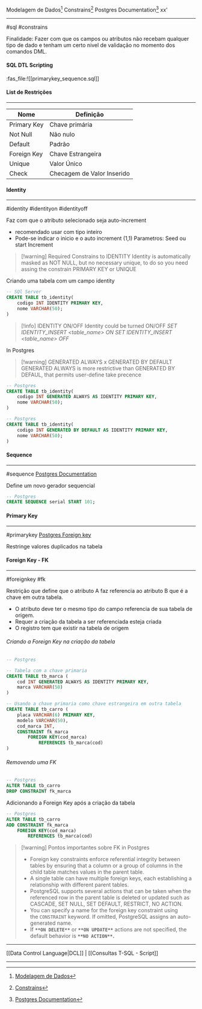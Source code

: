 Modelagem de Dados[^1] 
Constrains[^2]
Postgres Documentation[^3]
xx'
***
#sql #constrains

Finalidade: Fazer com que os campos ou atributos não recebam qualquer tipo de dado e tenham um certo nivel de validação no momento dos comandos DML.

#### SQL DTL Scripting
:fas_file:![[primarykey_sequence.sql]]

#### List de Restrições
---

| **Nome**    | **Definição**              |
| ----------- | -------------------------- |
| Primary Key | Chave primária             |
| Not Null    | Não nulo                   |
| Default     | Padrão                     |
| Foreign Key | Chave Estrangeira          |
| Unique      | Valor Único                |
| Check       | Checagem de Valor Inserido |


#### Identity
---
#identity #identityon #identityoff

Faz com que o atributo selecionado seja auto-increment
 - recomendado usar com tipo inteiro
 - Pode-se indicar o inicio e o auto increment (1,1)
	 Parametros:
		 Seed ou start
		 Increment
>[!warning] Required Constrains to IDENTITY
>Identity is automatically masked as NOT NULL,
>but no necessary unique, to do so you need assing the constrain
>PRIMARY KEY or UNIQUE

Criando uma tabela com um campo identity
```sql
-- SQl Server
CREATE TABLE tb_identity(
	codigo INT IDENTITY PRIMARY KEY,
	nome VARCHAR(50);
)
```

>[!info] IDENTITY ON/OFF
>Identity could be turned ON/OFF
>_SET IDENTITY_INSERT <table_name> ON_
>_SET IDENTITY_INSERT <table_name> OFF_



In Postgres
>[!warning] GENERATED ALWAYS x GENERATED BY DEFAULT
>GENERATED ALWAYS is more restrictive than
>GENERATED BY DEFAUL, that permits user-define take precence

```sql
-- Postgres
CREATE TABLE tb_identity(
	codigo INT GENERATED ALWAYS AS IDENTITY PRIMARY KEY,
	nome VARCHAR(50);
)
```

```sql
-- Postgres
CREATE TABLE tb_identity(
	codigo INT GENERATED BY DEFAULT AS IDENTITY PRIMARY KEY,
	nome VARCHAR(50);
)
```


#### Sequence
---
#sequence [Postgres Documentation](https://www.postgresql.org/docs/17/sql-createsequence.html)

Define um novo gerador sequencial

```sql
-- Postgres
CREATE SEQUENCE serial START 101;
```



#### Primary Key
---
#primarykey 
[Postgres Foreign key](https://www.geeksforgeeks.org/postgresql-foreign-key/)

Restringe valores duplicados na tabela


#### Foreign Key - FK
---
#foreignkey #fk

Restrição que define que o atributo A faz referencia ao atributo B que é a chave em outra tabela.

- O atributo deve ter o mesmo tipo do campo referencia de sua tabela de origem.
- Requer a criação da tabela a ser referenciada esteja criada
- O registro tem que existir na tabela de origem

###### Criando a Foreign Key na criação da tabela

```sql
-- Postgres

-- Tabela com a chave primaria
CREATE TABLE tb_marca (
	cod INT GENERATED ALWAYS AS IDENTITY PRIMARY KEY,
	marca VARCHAR(50)
)

-- Usando a chave primaria como chave estrangeira em outra tabela
CREATE TABLE tb_carro (
	placa VARCHAR(6) PRIMARY KEY,
	modelo VARCHAR(50),
	cod_marca INT,
	CONSTRAINT fk_marca
		FOREIGN KEY(cod_marca)
			REFERENCES tb_marca(cod)
)
```

###### Removendo uma FK

```sql
-- Postgres
ALTER TABLE tb_carro
DROP CONSTRAINT fk_marca

```

Adicionando a Foreign Key após a criação da tabela

```sql
-- Postgres
ALTER TABLE tb_carro
ADD CONSTRAINT fk_marca
	FOREIGN KEY(cod_marca)
		REFERENCES tb_marca(cod)

```


>[!warning] Pontos importantes sobre FK in Postgres
>- Foreign key constraints enforce referential integrity between tables by ensuring that a column or a group of columns in the child table matches values in the parent table.
>- A single table can have multiple foreign keys, each establishing a relationship with different parent tables.
>- PostgreSQL supports several actions that can be taken when the referenced row in the parent table is deleted or updated such as CASCADE, SET NULL, SET DEFAULT, RESTRICT, NO ACTION.
>- You can specify a name for the foreign key constraint using the `CONSTRAINT` keyword. If omitted, PostgreSQL assigns an auto-generated name.
>- If **`**ON DELETE**`** or **`**ON UPDATE**`** actions are not specified, the default behavior is **`**NO ACTION**`******.****



***
[[Data Control Language|DCL]] | [[Consultas T-SQL - Script]]

***
[^1]: [Modelagem de Dados](https://ford.udemy.com/course/preparatorio_mta_database_fundamentals/learn/lecture/12528090#overview)
[^2]: [Constrains](https://ford.udemy.com/course/preparatorio_mta_database_fundamentals/learn/lecture/19314558#questions)
[^3]: [Postgres Documentation](Documentation)
